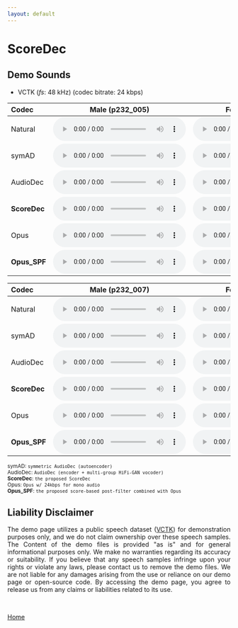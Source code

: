 ```yaml
---
layout: default
---
```

# ScoreDec
  
## **Demo Sounds**
- VCTK (*fs*: 48 kHz) (codec bitrate: 24 kbps)

| Codec | Male (p232_005) | Female (p257_016) |
|:--|:--:|:--:|
| Natural | <audio src="res/audio/vctk48k_male/Natural/2.wav" controls preload></audio> | <audio src="res/audio/vctk48k_female/Natural/17.wav" controls preload></audio> |
| symAD | <audio src="res/audio/vctk48k_male/symAD/2.wav" controls preload></audio> | <audio src="res/audio/vctk48k_female/symAD/17.wav" controls preload></audio> |
| AudioDec | <audio src="res/audio/vctk48k_male/AD/2.wav" controls preload></audio>   | <audio src="res/audio/vctk48k_female/AD/17.wav" controls preload></audio>   |
| **ScoreDec** | <audio src="res/audio/vctk48k_male/SD/2.wav" controls preload></audio>   | <audio src="res/audio/vctk48k_female/SD/17.wav" controls preload></audio>   |
| Opus | <audio src="res/audio/vctk48k_male/Opus/2.wav" controls preload></audio>   | <audio src="res/audio/vctk48k_female/Opus/17.wav" controls preload></audio>   |
| **Opus_SPF** | <audio src="res/audio/vctk48k_male/Opus_SPF/2.wav" controls preload></audio>   | <audio src="res/audio/vctk48k_female/Opus_SPF/17.wav" controls preload></audio>   |

| Codec | Male (p232_007) | Female (p257_080) |
|:--|:--:|:--:|
| Natural | <audio src="res/audio/vctk48k_male/Natural/3.wav" controls preload></audio> | <audio src="res/audio/vctk48k_female/Natural/21.wav" controls preload></audio> |
| symAD | <audio src="res/audio/vctk48k_male/symAD/3.wav" controls preload></audio> | <audio src="res/audio/vctk48k_female/symAD/21.wav" controls preload></audio> |
| AudioDec | <audio src="res/audio/vctk48k_male/AD/3.wav" controls preload></audio>   | <audio src="res/audio/vctk48k_female/AD/21.wav" controls preload></audio>   |
| **ScoreDec** | <audio src="res/audio/vctk48k_male/SD/3.wav" controls preload></audio>   | <audio src="res/audio/vctk48k_female/SD/21.wav" controls preload></audio>   |
| Opus | <audio src="res/audio/vctk48k_male/Opus/3.wav" controls preload></audio>   | <audio src="res/audio/vctk48k_female/Opus/21.wav" controls preload></audio>   |
| **Opus_SPF** | <audio src="res/audio/vctk48k_male/Opus_SPF/3.wav" controls preload></audio>   | <audio src="res/audio/vctk48k_female/Opus_SPF/21.wav" controls preload></audio>   |


<sup>symAD: `symmetric AudioDec (autoencoder)` </sup>  
<sup>AudioDec: `AudioDec (encoder + multi-group HiFi-GAN vocoder)` </sup>  
<sup>**ScoreDec**: `the proposed ScoreDec` </sup>  
<sup>Opus: `Opus w/ 24kbps for mono audio` </sup>  
<sup>**Opus_SPF**: `the proposed score-based post-filter combined with Opus` </sup>  

##  Liability Disclaimer
<p align="justify">The demo page utilizes a public speech dataset (<a href="https://datashare.ed.ac.uk/handle/10283/3443">VCTK</a>) for demonstration purposes only, and we do not claim ownership over these speech samples. The Content of the demo files is provided "as is" and for general informational purposes only. We make no warranties regarding its accuracy or suitability. If you believe that any speech samples infringe upon your rights or violate any laws, please contact us to remove the demo files. We are not liable for any damages arising from the use or reliance on our demo page or open-source code. By accessing the demo page, you agree to release us from any claims or liabilities related to its use. </p>
<br /> 

[Home](https://bigpon.github.io/)

<br />  
<br />